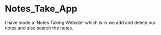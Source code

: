 # Notes_Take_App
I have made a 'Notes Taking Website' which is in we add and delete our notes and also search the notes. 
